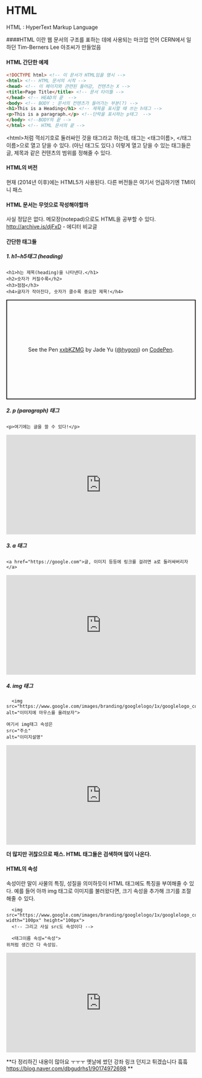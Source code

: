 # HTML 
HTML : HyperText Markup Language

####HTML 이란
웹 문서의 구조를 표하는 데에 사용되는 마크업 언어
CERN에서 일하던 Tim-Berners Lee 아조씨가 만들었음

#### HTML 간단한 예제
```html
<!DOCTYPE html> <!-- 이 문서가 HTML임을 명시 -->
<html> <!-- HTML 문서의 시작 -->
<head> <!-- 이 페이지와 관련된 들어감, 컨텐츠는 X -->
<title>Page Title</title> <!-- 문서 타이틀 -->
</head> <!-- HEAD의 끝  -->
<body> <!-- BODY : 문서의 컨텐츠가 들어가는 부분(?) -->
<h1>This is a Heading</h1> <!-- 제목을 표시할 때 쓰는 h태그 -->
<p>This is a paragraph.</p> <!--단락을 표시하는 p태그  -->
</body> <!--BODY의 끝 -->
</html> <!-- HTML 문서의 끝 -->

```
&lt;html&gt;처럼 꺽쇠기호로 둘러싸인 것을 태그라고 하는데, 태그는 <태그이름>, </태그이름>으로 열고 닫을 수 있다. (아닌 태그도 있다.) 이렇게 열고 닫을 수 있는 태그들은 글, 제목과 같은 컨텐츠의 범위를 정해줄 수 있다.

#### HTML의 버전
현재 (2014년 이후)에는 HTML5가 사용된다. 다른 버전들은 여기서 언급하기엔 TMI이니 패스

#### HTML 문서는 무엇으로 작성해야할까
사실 정답은 없다. 메모장(notepad)으로도 HTML을 공부할 수 있다. 
http://archive.is/djFxD  -  에디터 비교글

#### 간단한 태그들

##### 1.  h1~h5태그 (heading)

```
<h1>h는 제목(heading)을 나타낸다.</h1>
<h2>숫자가 커질수록</h2>
<h3>점점</h3>
<h4>글자가 작아진다, 숫자가 클수록 중요한 제목!</h4>
```

<p class="codepen" data-height="265" data-theme-id="dark" data-default-tab="result" data-user="hygoni" data-slug-hash="xxbKZMG" style="height: 265px; box-sizing: border-box; display: flex; align-items: center; justify-content: center; border: 2px solid; margin: 1em 0; padding: 1em;" data-pen-title="xxbKZMG">
  <span>See the Pen <a href="https://codepen.io/hygoni/pen/xxbKZMG">
  xxbKZMG</a> by Jade Yu (<a href="https://codepen.io/hygoni">@hygoni</a>)
  on <a href="https://codepen.io">CodePen</a>.</span>
</p>
<script async src="https://static.codepen.io/assets/embed/ei.js"></script>

##### 2. p (paragraph) 태그
```
<p>여기에는 글을 쓸 수 있다!</p>
```

<iframe height="265" style="width: 100%;" scrolling="no" title="RwNbrdg" src="https://codepen.io/hygoni/embed/RwNbrdg?height=265&theme-id=default&default-tab=result" frameborder="no" allowtransparency="true" allowfullscreen="true">
  See the Pen <a href='https://codepen.io/hygoni/pen/RwNbrdg'>RwNbrdg</a> by Jade Yu
  (<a href='https://codepen.io/hygoni'>@hygoni</a>) on <a href='https://codepen.io'>CodePen</a>.
</iframe>

##### 3. a 태그
```
<a href="https://google.com">글, 이미지 등등에 링크를 걸려면 a로 둘러싸버리자</a>
```

<iframe height="265" style="width: 100%;" scrolling="no" title="JjoPGVG" src="https://codepen.io/hygoni/embed/JjoPGVG?height=265&theme-id=default&default-tab=result" frameborder="no" allowtransparency="true" allowfullscreen="true">
  See the Pen <a href='https://codepen.io/hygoni/pen/JjoPGVG'>JjoPGVG</a> by Jade Yu
  (<a href='https://codepen.io/hygoni'>@hygoni</a>) on <a href='https://codepen.io'>CodePen</a>.
</iframe>

##### 4. img 태그

```
  <img src="https://www.google.com/images/branding/googlelogo/1x/googlelogo_color_272x92dp.png" alt="이미지에 마우스를 올려보자">

여기서 img태그 속성은
src="주소"
alt="이미지설명"
```
<iframe height="265" style="width: 100%;" scrolling="no" title="dyPbGEO" src="https://codepen.io/hygoni/embed/dyPbGEO?height=265&theme-id=default&default-tab=result" frameborder="no" allowtransparency="true" allowfullscreen="true">
  See the Pen <a href='https://codepen.io/hygoni/pen/dyPbGEO'>dyPbGEO</a> by Jade Yu
  (<a href='https://codepen.io/hygoni'>@hygoni</a>) on <a href='https://codepen.io'>CodePen</a>.
</iframe>

**더 많지만  귀찮으므로 패스. HTML 태그들은 검색하며 많이 나온다.**

#### HTML의 속성
속성이란 말이 사물의 특징, 성질을 의미하듯이 HTML 태그에도 특징을 부여해줄 수 있다.   예를 들어 아까 img 태그로 이미지를 불러왔다면, 크기 속성을 추가해 크기를 조절해줄 수 있다.

```
  <img src="https://www.google.com/images/branding/googlelogo/1x/googlelogo_color_272x92dp.png" width="100px" height="100px">
  <!-- 그리고 사실 src도 속성이다 -->
  
  <태그이름 속성="속성">
위처럼 생긴건 다 속성임.
```
<iframe height="265" style="width: 100%;" scrolling="no" title="KKwPVjJ" src="https://codepen.io/hygoni/embed/KKwPVjJ?height=265&theme-id=dark&default-tab=result" frameborder="no" allowtransparency="true" allowfullscreen="true">
  See the Pen <a href='https://codepen.io/hygoni/pen/KKwPVjJ'>KKwPVjJ</a> by Jade Yu
  (<a href='https://codepen.io/hygoni'>@hygoni</a>) on <a href='https://codepen.io'>CodePen</a>.
</iframe>

**다 정리하긴 내용이 많아요 ㅜㅜㅜ 
옛날에 썼던 강좌 링크 던지고 튀겠습니다 흨흨
https://blog.naver.com/dbgudrhs1/90174972698
**
